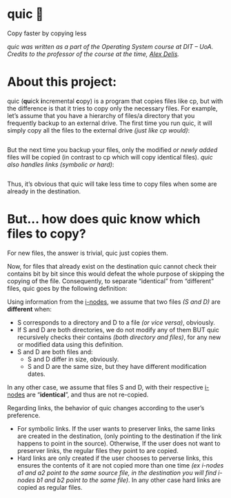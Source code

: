 # quic 🐇
Copy faster by copying less

*quic was written as a part of the Operating System course at DIT – UoA. Credits to the professor of the course at the time, [Alex Delis](https://www.alexdelis.eu/).*
# About this project:
quic (**qu**ick **i**ncremental **c**opy) is a program that copies files like cp, but with the difference is that it tries to copy only the necessary files. 
For example, let’s assume that you have a hierarchy of files/a directory that you frequently backup to an external drive. 
The first time you run quic, it will simply copy all the files to the external drive *(just like cp would)*:
```
```
But the next time you backup your files, only the modified *or newly added* files will be copied (in contrast to cp which will copy identical files). *quic also handles links (symbolic or hard)*:
```
```
Thus, it’s obvious that quic will take less time to copy files when some are already in the destination.

# But... how does quic know which files to copy?
For new files, the answer is trivial, quic just copies them. 

Now, for files that already exist on the destination quic cannot check their contains bit by bit since this would defeat the whole purpose of skipping the copying of the file. Consequently, to separate “identical” from “different” files, quic goes by the following definition:

Using information from the [i-nodes](https://en.wikipedia.org/wiki/Inode), we assume that two files *(S and D)* are **different** when:
-	S corresponds to a directory and D to a file *(or vice versa)*, obviously.
-	If S and D are both directories, we do not modify any of them BUT quic recursively checks their contains *(both directory and files)*, for any new or modified data using this definition. 
-	S and D are both files and:
    -	S and D differ in size, obviously.
    -	S and D are the same size, but they have different modification dates.

In any other case, we assume that files S and D, with their respective [i-nodes](https://en.wikipedia.org/wiki/Inode) are “**identical**”, and thus are not re-copied.

Regarding links, the behavior of quic changes according to the user’s preference.
-	For symbolic links. If the user wants to preserver links, the same links are created in the destination, (only pointing to the destination if the link happens to point in the source). Otherwise, If the user does not want to preserver links, the regular files they point to are copied.
-	Hard links are only created if the user chooses to perverse links, this ensures the contents of it are not copied more than one time *(ex i-nodes a1 and a2 point to the same source file, in the destination you will find i-nodes b1 and b2 point to the same file)*. In any other case hard links are copied as regular files. 

